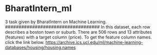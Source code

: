 # BharatIntern_ml
3 task given by BharatIntern on Machine Learning.
###################################
In this dataset, each row describes a boston town or suburb. There are 506 rows and 13 attributes (features) with a target column (price). 
To get the feature column names. click the link below.
https://archive.ics.uci.edu/ml/machine-learning-databases/housing/housing.names
